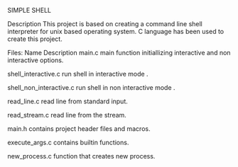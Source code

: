 SIMPLE SHELL

Description 
This project is based on creating a command line shell interpreter for unix based operating system.
C language has been used to create this project.

Files:
Name                      Description
main.c				main function initiallizing interactive and non interactive options.

shell_interactive.c		run shell in interactive mode .

shell_non_interactive.c		run shell in non interactive mode .

read_line.c 			read line from standard input.

read_stream.c			read line from the stream.

main.h				contains project header files and macros.

execute_args.c			contains builtin functions.

new_process.c			function that creates new process.
